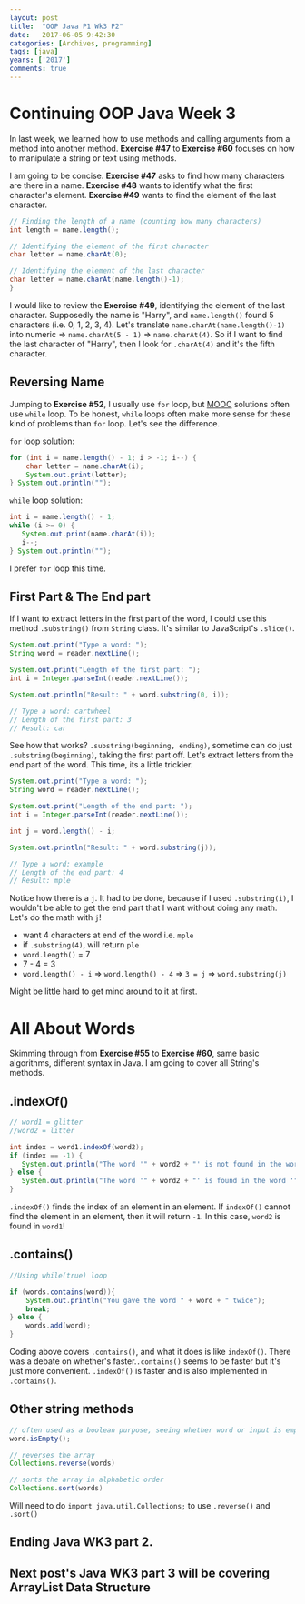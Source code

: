 ```yaml
---
layout: post
title:  "OOP Java P1 Wk3 P2"
date:   2017-06-05 9:42:30
categories: [Archives, programming] 
tags: [java]
years: ['2017']
comments: true
---
```


# Continuing OOP Java Week 3

In last week, we learned how to use methods and calling arguments from a method into another method. <strong>Exercise #47</strong> to <strong>Exercise #60</strong> focuses on how to manipulate a string or text using methods.

I am going to be concise. <strong>Exercise #47</strong> asks to find how many characters are there in a name. <strong>Exercise #48</strong> wants to identify what the first character's element. <strong>Exercise #49</strong> wants to find the element of the last character.


```java
// Finding the length of a name (counting how many characters)
int length = name.length();

// Identifying the element of the first character
char letter = name.charAt(0);

// Identifying the element of the last character
char letter = name.charAt(name.length()-1);
}
```  

I would like to review the <strong>Exercise #49</strong>, identifying the element of the last character. Supposedly the name is "Harry", and `name.length()` found 5 characters (i.e. 0, 1, 2, 3, 4). Let's translate `name.charAt(name.length()-1)` into numeric => `name.charAt(5 - 1)` => `name.charAt(4)`. So if I want to find the last character of "Harry", then I look for `.charAt(4)` and it's the fifth character.

## Reversing Name

Jumping to <strong>Exercise #52</strong>, I usually use `for` loop, but [MOOC][MOOC] solutions often use `while` loop. To be honest, `while` loops often make more sense for these kind of problems than `for` loop. Let's see the difference.

`for` loop solution:

```java
for (int i = name.length() - 1; i > -1; i--) {
    char letter = name.charAt(i);
    System.out.print(letter);
} System.out.println("");
```

`while` loop solution:

```java
int i = name.length() - 1;
while (i >= 0) {
   System.out.print(name.charAt(i));
   i--;
} System.out.println("");
```

I prefer `for` loop this time.

## First Part & The End part

If I want to extract letters in the first part of the word, I could use this method `.substring()` from `String` class. It's similar to JavaScript's `.slice()`.

```java
System.out.print("Type a word: ");
String word = reader.nextLine();

System.out.print("Length of the first part: ");
int i = Integer.parseInt(reader.nextLine());

System.out.println("Result: " + word.substring(0, i));

// Type a word: cartwheel
// Length of the first part: 3
// Result: car
```
See how that works? `.substring(beginning, ending)`, sometime can do just `.substring(beginning)`, taking the first part off. Let's extract letters from the end part of the word. This time, its a little trickier.

```java
System.out.print("Type a word: ");
String word = reader.nextLine();

System.out.print("Length of the end part: ");
int i = Integer.parseInt(reader.nextLine());

int j = word.length() - i;

System.out.println("Result: " + word.substring(j));

// Type a word: example
// Length of the end part: 4
// Result: mple
```

Notice how there is a `j`. It had to be done, because if I used `.substring(i)`, I wouldn't be able to get the end part that I want without doing any math. Let's do the math with `j`!

- want 4 characters at end of the word i.e. `mple`
- if `.substring(4)`, will return `ple`
- `word.length()` = 7
- 7 - 4 = 3
- `word.length() - i` => `word.length() - 4` => `3 = j` => `word.substring(j)`

Might be little hard to get mind around to it at first.

# All About Words

Skimming through from <strong>Exercise #55</strong> to <strong>Exercise #60</strong>, same basic algorithms, different syntax in Java. I am going to cover all String's methods.

## .indexOf()

```java
// word1 = glitter
//word2 = litter

int index = word1.indexOf(word2);
if (index == -1) {
   System.out.println("The word '" + word2 + "' is not found in the word '" + word1 + "'.");
} else {
   System.out.println("The word '" + word2 + "' is found in the word '" + word1 + "'.");
}
```

`.indexOf()` finds the index of an element in an element. If `indexOf()` cannot find the element in an element, then it will return `-1`. In this case, `word2` is found in `word1`!

## .contains()

```java
//Using while(true) loop

if (words.contains(word)){
    System.out.println("You gave the word " + word + " twice");
    break;
} else {
    words.add(word);
}
```

Coding above covers `.contains()`, and what it does is like `indexOf()`. There was a debate on whether's faster.`.contains()` seems to be faster but it's just more convenient. `.indexOf()` is faster and is also implemented in `.contains()`.  

## Other string methods

```java
// often used as a boolean purpose, seeing whether word or input is empty
word.isEmpty();

// reverses the array
Collections.reverse(words)

// sorts the array in alphabetic order
Collections.sort(words)
```

Will need to do `import java.util.Collections;` to use `.reverse()` and `.sort()`

## Ending Java WK3 part 2.

## Next post's Java WK3 part 3 will be covering ArrayList Data Structure

[MOOC]: https://www.mooc.fi/
